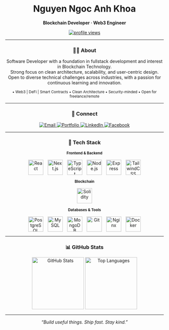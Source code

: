 <!-- ================== HEADER ================== -->
<div align="center">

  <h1>Nguyen Ngoc Anh Khoa</h1>
  <p><b>Blockchain Developer · Web3 Engineer</b></p>

  <!-- Profile views (antonkomarev) -->
  <a href="https://github.com/antonkomarev/github-profile-views-counter">
    <img src="https://komarev.com/ghpvc/?username=khoanna&label=👁%20Profile%20views&color=0b1221&style=flat-square" alt="profile views"/>
  </a>
</div>

<hr/>

<!-- ================== ABOUT ================== -->
<div align="center">
  <h3>🧑‍💻 About</h3>
  <p align="center" style="max-width: 680px;">
    Software Developer with a foundation in fullstack development and interest in Blockchain Technology.<br/>
    Strong focus on clean architecture, scalability, and user-centric design.<br/>
    Open to diverse technical challenges across industries, with a passion for continuous learning and innovation.
  </p>
</div>

<!-- ===== Highlights (quick trust signals) ===== -->
<div align="center">
  <sub>
    • Web3 | DeFi | Smart Contracts • Clean Architecture • Security-minded • Open for freelance/remote
  </sub>
</div>

<hr/>

<!-- ================== CONNECT ================== -->
<div align="center">
  <h3>🔗 Connect</h3>

  <a href="mailto:khoa210105@gmail.com">
    <img alt="Email" src="https://img.shields.io/badge/Gmail-khoa210105%40gmail.com-d14836?style=for-the-badge&logo=gmail&logoColor=white">
  </a>
  <a href="https://khoanguyendev.vercel.app" target="_blank">
    <img alt="Portfolio" src="https://img.shields.io/badge/Portfolio-khoanguyendev.vercel.app-0b1221?style=for-the-badge&logo=vercel&logoColor=white">
  </a>
  <a href="https://www.linkedin.com/in/khoa-nguyen-95114a287/" target="_blank">
    <img alt="LinkedIn" src="https://img.shields.io/badge/LinkedIn-Khoa%20Nguyen-0a66c2?style=for-the-badge&logo=linkedin&logoColor=white">
  </a>
  <a href="https://facebook.com/AnhKhoaS" target="_blank">
    <img alt="Facebook" src="https://img.shields.io/badge/Facebook-AnhKhoaS-1877F2?style=for-the-badge&logo=facebook&logoColor=white">
  </a>
</div>

<hr/>

<!-- ================== TECH STACK (CLEAN 4×4 GRID) ================== -->
<!-- ================== TECH STACK (MODERN, EVEN ROWS) ================== -->
<div align="center">
  <h3>🧰 Tech Stack</h3>

  <!-- Row: Blockchain -->


  <!-- Row: Frontend & Backend -->
  <p><sub><b>Frontend & Backend</b></sub></p>
  <div style="display:inline-flex;gap:14px;flex-wrap:wrap;justify-content:center;align-items:center">
    <img src="https://skillicons.dev/icons?i=react"   width="48" height="48" alt="React"/>
    <img src="https://skillicons.dev/icons?i=nextjs"  width="48" height="48" alt="Next.js"/>
    <img src="https://skillicons.dev/icons?i=ts"      width="48" height="48" alt="TypeScript"/>
    <img src="https://skillicons.dev/icons?i=nodejs"  width="48" height="48" alt="Node.js"/>
    <img src="https://skillicons.dev/icons?i=express" width="48" height="48" alt="Express"/>
    <img src="https://skillicons.dev/icons?i=tailwind"width="48" height="48" alt="TailwindCSS"/>
  </div>
  
  <p><sub><b>Blockchain</b></sub></p>
  <div style="display:inline-flex;gap:14px;flex-wrap:wrap;justify-content:center;align-items:center">
    <img src="https://skillicons.dev/icons?i=solidity" width="48" height="48" alt="Solidity"/>
  </div>
  
  <!-- Row: Databases & Tools -->
  <p><sub><b>Databases & Tools</b></sub></p>
  <div style="display:inline-flex;gap:14px;flex-wrap:wrap;justify-content:center;align-items:center">
    <img src="https://skillicons.dev/icons?i=postgres" width="48" height="48" alt="PostgreSQL"/>
    <img src="https://skillicons.dev/icons?i=mysql"    width="48" height="48" alt="MySQL"/>
    <img src="https://skillicons.dev/icons?i=mongodb"  width="48" height="48" alt="MongoDB"/>
    <img src="https://skillicons.dev/icons?i=git"      width="48" height="48" alt="Git"/>
    <img src="https://skillicons.dev/icons?i=nginx"    width="48" height="48" alt="Nginx"/>
    <img src="https://skillicons.dev/icons?i=docker"   width="48" height="48" alt="Docker"/>
  </div>
</div>


<hr/>


<!-- ================== GITHUB STATS ================== -->
<div align="center">
  <h3>📊 GitHub Stats</h3>
  <img height="165" src="https://github-readme-stats.vercel.app/api?username=khoanna&show_icons=true&theme=tokyonight&rank_icon=github" alt="GitHub Stats"/>
  <img height="165" src="https://github-readme-stats.vercel.app/api/top-langs/?username=khoanna&layout=compact&theme=tokyonight&langs_count=8" alt="Top Languages"/>
</div>

<hr/>

<!-- ================== FOOTER ================== -->
<p align="center"><i>“Build useful things. Ship fast. Stay kind.”</i></p>
